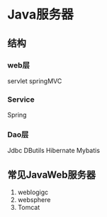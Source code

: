 # Java服务器

## 结构

### web层
servlet
springMVC

### Service

Spring

### Dao层

Jdbc
DButils
Hibernate
Mybatis




## 常见JavaWeb服务器

1. weblogigc
2. websphere
3. Tomcat

